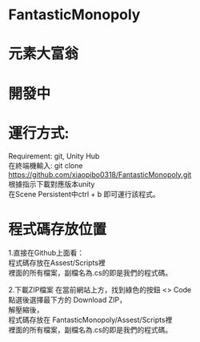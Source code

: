 # FantasticMonopoly

# 元素大富翁

# 開發中


# 運行方式: 
Requirement: git, Unity Hub  
在終端機輸入: git clone https://github.com/xiaopibo0318/FantasticMonopoly.git  
根據指示下載對應版本unity  
在Scene Persistent中ctrl + b 即可運行該程式。  

# 程式碼存放位置
1.直接在Github上面看：  
程式碼存放在Assest/Scripts裡   
裡面的所有檔案，副檔名為.cs的即是我們的程式碼。  

2.下載ZIP檔案
在當前網站上方，找到綠色的按鈕 <> Code  
點選後選擇最下方的 Download ZIP，  
解壓縮後，  
程式碼存放在 FantasticMonopoly/Assest/Scripts裡  
裡面的所有檔案，副檔名為.cs的即是我們的程式碼。  

